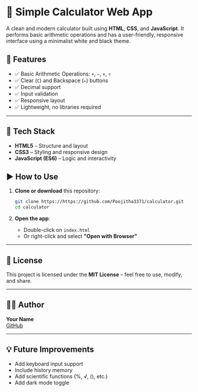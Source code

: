 # 🔢 Simple Calculator Web App

A clean and modern calculator built using **HTML**, **CSS**, and **JavaScript**. It performs basic arithmetic operations and has a user-friendly, responsive interface using a minimalist white and black theme.

## 🚀 Features

- ✅ Basic Arithmetic Operations: `+`, `−`, `×`, `÷`
- ✅ Clear (`C`) and Backspace (`←`) buttons
- ✅ Decimal support
- ✅ Input validation
- ✅ Responsive layout
- ✅ Lightweight, no libraries required

---

## 🧾 Tech Stack

- **HTML5** – Structure and layout
- **CSS3** – Styling and responsive design
- **JavaScript (ES6)** – Logic and interactivity


## ▶️ How to Use

1. **Clone or download** this repository:
   ```bash
   git clone https://https://github.com/Poojitha3371/calculator.git
   cd calculator
   ```

2. **Open the app**:
   - Double-click on `index.html`
   - Or right-click and select **"Open with Browser"**
---

## 📄 License

This project is licensed under the **MIT License** – feel free to use, modify, and share.

---

## 👩‍💻 Author

**Your Name**  
[GitHub](https://github.com/Poojitha3371)

---

## 💡 Future Improvements

- Add keyboard input support  
- Include history memory  
- Add scientific functions (%, √, (), etc.)  
- Add dark mode toggle
